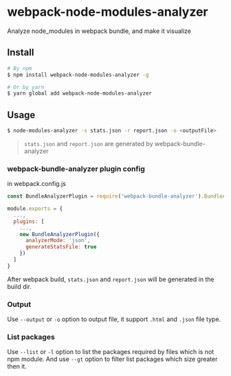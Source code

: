 # webpack-node-modules-analyzer
Analyze node_modules in webpack bundle, and make it visualize

## Install

```bash
# By npm
$ npm install webpack-node-modules-analyzer -g

# Or by yarn
$ yarn global add webpack-node-modules-analyzer
```

## Usage

```bash
$ node-modules-analyzer -s stats.json -r report.json -o <outputFile>
```

> `stats.json` and `report.json` are generated by webpack-bundle-analyzer

### webpack-bundle-analyzer plugin config

in webpack.config.js
```js
const BundleAnalyzerPlugin = require('webpack-bundle-analyzer').BundleAnalyzerPlugin

module.exports = {
  ...,
  plugins: [
    ...,
    new BundleAnalyzerPlugin({
      analyzerMode: 'json',
      generateStatsFile: true
    })
  ]
}
```

After webpack build, `stats.json` and `report.json` will be generated in the build dir.

### Output

Use `--output` or `-o` option to output file, it support `.html` and `.json` file type.


### List packages

Use `--list` or `-l` option to list the packages required by files which is not npm module.
And use `--gt` option to filter list packages which size greater then it.
